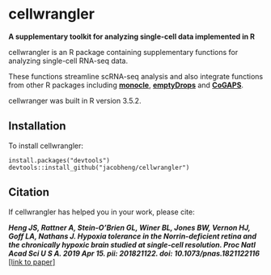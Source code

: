 # cellwrangler
**A supplementary toolkit for analyzing single-cell data implemented in R**

cellwrangler is an R package containing supplementary functions for analyzing single-cell RNA-seq data.

These functions streamline scRNA-seq analysis and also integrate functions from other R packages  including [**monocle**](https://github.com/cole-trapnell-lab/monocle-release), [**emptyDrops**](https://github.com/MarioniLab/EmptyDrops2017) and [**CoGAPS**](https://github.com/FertigLab/CoGAPS).

cellwranger was built in R version 3.5.2.

## Installation

To install cellwrangler:

```
install.packages("devtools")
devtools::install_github("jacobheng/cellwrangler")
```
## Citation

If cellwrangler has helped you in your work, please cite: 

***Heng JS, Rattner A, Stein-O’Brien GL, Winer BL, Jones BW, Vernon HJ, Goff LA, Nathans J. Hypoxia tolerance in the Norrin-deficient retina and the chronically hypoxic brain studied at single-cell resolution. Proc Natl Acad Sci U S A. 2019 Apr 15. pii: 201821122. doi: 10.1073/pnas.1821122116*** 
[[link to paper]](https://www.pnas.org/content/early/2019/04/11/1821122116)



